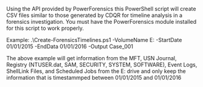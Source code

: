 Using the API provided by PowerForensics this PowerShell script will create CSV files similar to those generated by CDQR for timeline analysis in a forensics investigation. You must have the PowerForensics module installed for this script to work properly.

Example: .\Create-ForensicsTimelines.ps1 -VolumeName E: -StartDate 01/01/2015 -EndData 01/01/2016 -Output Case_001

The above example will get information from the MFT, USN Journal, Registry (NTUSER.dat, SAM, SECURITY, SYSTEM, SOFTWARE), Event Logs, ShellLink Files, and Scheduled Jobs from the E: drive and only keep the information that is timestammped between 01/01/2015 and 01/01/2016
